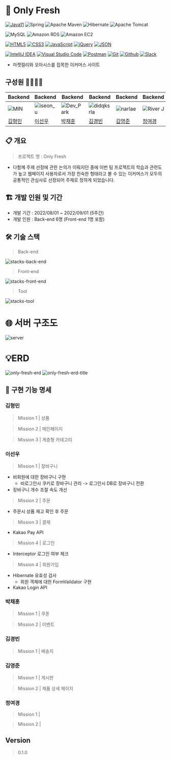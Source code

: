 # 🥬 Only Fresh
[![Java11](https://img.shields.io/badge/Java11-007396.svg?&style=for-the-badge&logo=java&logoColor=white)](https://ko.wikipedia.org/wiki/%EC%9E%90%EB%B0%94_(%ED%94%84%EB%A1%9C%EA%B7%B8%EB%9E%98%EB%B0%8D_%EC%96%B8%EC%96%B4))
![Spring](https://img.shields.io/badge/Spring-6DB33F.svg?style=for-the-badge&logo=Spring&logoColor=white)
![Apache Maven](https://img.shields.io/badge/apache%20maven-beige.svg?style=for-the-badge&logo=apache%20maven&logoColor=C71A36)
![Hibernate](https://img.shields.io/badge/hibernate-beige.svg?style=for-the-badge&logo=hibernate&logoColor=59666C)
![Apache Tomcat](https://img.shields.io/badge/apache%20tomcat-333.svg?style=for-the-badge&logo=apache%20tomcat&logoColor=F8DC75)

![MySQL](https://img.shields.io/badge/MySQL-4479A1.svg?style=for-the-badge&logo=MySQL&logoColor=white)
![Amazon RDS](https://img.shields.io/badge/Amazon%20RDS-527FFF.svg?style=for-the-badge&logo=Amazon%20RDS&logoColor=white)
![Amazon EC2](https://img.shields.io/badge/amazon%20ec2-orange.svg?style=for-the-badge&logo=amazon%20ec2&logoColor=white)

[![HTML5](https://img.shields.io/badge/HTML5-E34F26.svg?&style=for-the-badge&logo=HTML5&logoColor=white)](https://developer.mozilla.org/ko/docs/Web/HTML)
[![CSS3](https://img.shields.io/badge/CSS3-1572B6.svg?&style=for-the-badge&logo=CSS3&logoColor=white)](https://developer.mozilla.org/ko/docs/Web/CSS)
[![JavaScript](https://img.shields.io/badge/JavaScript-F7DF1E.svg?&style=for-the-badge&logo=JavaScript&logoColor=black)](https://www.javascript.com/)
[![jQuery](https://img.shields.io/badge/jquery-beige.svg?style=for-the-badge&logo=jquery&logoColor=0769AD)](https://jquery.com/)
[![JSON](https://img.shields.io/badge/json-beige.svg?style=for-the-badge&logo=json&logoColor=black)](https://www.json.org/json-en.html)

[![IntelliJ IDEA](https://img.shields.io/badge/IntelliJ%20IDEA-7E75D3.svg?style=for-the-badge&logo=IntelliJ%20IDEA&logoColor=black)](https://www.jetbrains.com/ko-kr/)
[![Visual Studio Code](https://img.shields.io/badge/Visual%20Studio%20Code-black.svg?style=for-the-badge&logo=Visual%20Studio%20Code&logoColor=007ACC)](https://code.visualstudio.com/)
[![Postman](https://img.shields.io/badge/postman-beige.svg?style=for-the-badge&logo=postman&logoColor=FF6C37)](https://www.postman.com/)
[![Git](https://img.shields.io/badge/git-beige.svg?style=for-the-badge&logo=git&logoColor=FF6C37)](https://git-scm.com/)
[![Github](https://img.shields.io/badge/github-black.svg?style=for-the-badge&logo=github&logoColor=white)](https://github.com/)
[![Slack](https://img.shields.io/badge/slack-4A154B.svg?style=for-the-badge&logo=slack&logoColor=white)](https://slack.com/intl/ko-kr/)

- 마켓컬리와 오아시스를 접목한 이커머스 사이트

## 구성원 👨‍👩‍👧‍👧
| Backend | Backend | Backend                                                           | Backend | Backend | Backend |
| --- | --- |-------------------------------------------------------------------| --- | --- | --- |
| ![MIN](https://avatars.githubusercontent.com/u/98224004?v=4) | ![iseon_u](https://avatars.githubusercontent.com/u/82517133?v=4) | ![Dev_Park](https://avatars.githubusercontent.com/u/68197907?v=4) | ![didqksrla](https://avatars.githubusercontent.com/u/103868639?v=4) | ![narlae](https://avatars.githubusercontent.com/u/107486308?v=4) | ![River J](https://avatars.githubusercontent.com/u/108123321?v=4) |
| [김형민](https://github.com/dr94406) | [이선우](https://github.com/PGRRR) | [박채훈](https://github.com/xpmxf4)                                  | [김경빈](https://github.com/didqksrla) | [김영준](https://github.com/narlae) | [정여경](https://github.com/Riiver-J) |
## 📋 개요

> 프로젝트 명 : Only Fresh
>
- 다함께 주제 선정에 관한 논의가 이뤄지던 중에
이번 팀 프로젝트의 학습과 관련도가 높고
웹페이지 사용자로서 가장 친숙한 형태라고 볼 수 있는 이커머스가
모두의 공통적인 관심사로 선정되어 주제로 정하게 되었습니다.

## 🏗️ 개발 인원 및 기간

- 개발 기간 : 2022/08/01 ~ 2022/09/01 (5주간)
- 개발 인원 : Back-end 6명 (Front-end 1명 포함)

## 🛠️ 기술 스택

> Back-end
>
![stacks-back-end](https://user-images.githubusercontent.com/82517133/188274515-a647f226-e65e-40e0-8955-86119be36457.png)

> Front-end
> 
![stacks-front-end](https://user-images.githubusercontent.com/82517133/188274519-38d53859-112f-45dc-865d-7096652b5c7f.png)

> Tool
>
![stacks-tool](https://user-images.githubusercontent.com/82517133/188274521-d54864b6-21cf-4efa-b64a-9e9a264ca86b.png)

# 🌐 서버 구조도

![server](https://user-images.githubusercontent.com/82517133/232205848-cfa150e4-db99-4cd0-9a1e-5a8f678969ee.jpeg)

# 💡ERD
![only-fresh-erd](https://user-images.githubusercontent.com/82517133/189133326-1393cd2e-e3ac-4af2-8c6d-0995ff88e791.png)
![only-fresh-erd-title](https://user-images.githubusercontent.com/82517133/189133359-09bd1a65-b201-41a5-883c-d3e2f85e508b.png)
## 📝 구현 기능 명세

### 김형민

> Mission 1 | 상품

> Mission 2 | 메인페이지

> Mission 3 | 계층형 카테고리


### 이선우

> Mission 1 | 장바구니
- 비회원에 대한 장바구니 구현
  - 비로그인시 쿠키로 장바구니 관리 -> 로그인시 DB로 장바구니 전환
- 장바구니 개수 조절 속도 개선

> Mission 2 | 주문
- 주문시 상품 재고 확인 후 주문
 
> Mission 3 | 결제
- Kakao Pay API
 
> Mission 4 | 로그인
- Interceptor 로그인 여부 체크

> Mission 4 | 회원가입
- Hibernate 유효성 검사
  - 회원 객체에 대한 FormVaildator 구현
- Kakao Login API

### 박채훈

> Mission 1 | 쿠폰

> Mission 2 | 이벤트

### 김경빈

> Mission 1 | 배송지

### 김영준

> Mission 1 | 게시판

> Mission 2 | 제품 상세 페이지

### 정여경

> Mission 1 |

> Mission 2 |

## Version

> 0.1.0
